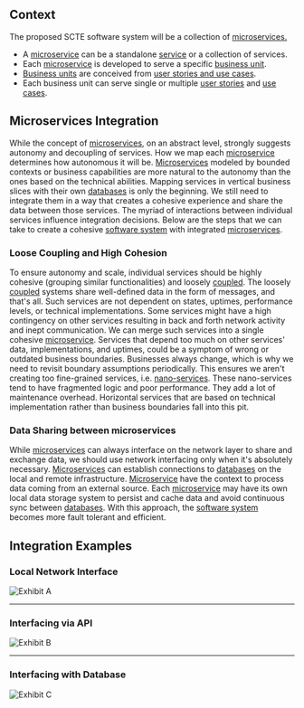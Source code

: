 ## Context
The proposed SCTE software system will be a collection of [microservices.](https://github.com/aqkhan/scte-website-ui/wiki/Glossary#microservice)
* A [microservice](https://github.com/aqkhan/scte-website-ui/wiki/Glossary#microservice) can be a standalone [service](https://github.com/aqkhan/scte-website-ui/wiki/Glossary#service) or a collection of services.
* Each [microservice](https://github.com/aqkhan/scte-website-ui/wiki/Glossary#microservice) is developed to serve a specific [business unit](https://github.com/aqkhan/scte-website-ui/wiki/Glossary#business-unit).
* [Business units](https://github.com/aqkhan/scte-website-ui/wiki/Glossary#business-unit) are conceived from [user stories and use cases](https://signature1.basecamphq.com/projects/14315641/file/248138672/SCTE_WEBSITE_USER-STORIES_011219v03.xlsx).
* Each business unit can serve single or multiple [user stories](https://github.com/aqkhan/scte-website-ui/wiki/Glossary#user-story) and [use cases](https://github.com/aqkhan/scte-website-ui/wiki/Glossary#use-case).

## Microservices Integration
While the concept of [microservices](https://github.com/aqkhan/scte-website-ui/wiki/Glossary#microservice), on an abstract level, strongly suggests autonomy and decoupling of services.  How we map each [microservice](https://github.com/aqkhan/scte-website-ui/wiki/Glossary#microservice) determines how autonomous it will be. [Microservices](https://github.com/aqkhan/scte-website-ui/wiki/Glossary#microservice) modeled by bounded contexts or business capabilities are more natural to the autonomy than the ones based on the technical abilities. Mapping services in vertical business slices with their own [databases](https://github.com/aqkhan/scte-website-ui/wiki/Glossary#database) is only the beginning. We still need to integrate them in a way that creates a cohesive experience and share the data between those services. The myriad of interactions between individual services influence integration decisions. Below are the steps that we can take to create a cohesive [software system](https://github.com/aqkhan/scte-website-ui/wiki/Glossary#software-system) with integrated [microservices](https://github.com/aqkhan/scte-website-ui/wiki/Glossary#microservice).

### Loose Coupling and High Cohesion
To ensure autonomy and scale, individual services should be highly cohesive (grouping similar functionalities) and loosely [coupled](https://github.com/aqkhan/scte-website-ui/wiki/Glossary#coupling). The loosely [coupled](https://github.com/aqkhan/scte-website-ui/wiki/Glossary#coupling) systems share well-defined data in the form of messages, and that's all. Such services are not dependent on states, uptimes, performance levels, or technical implementations.
Some services might have a high contingency on other services resulting in back and forth network activity and inept communication. We can merge such services into a single cohesive [microservice](https://github.com/aqkhan/scte-website-ui/wiki/Glossary#microservice). Services that depend too much on other services' data, implementations, and uptimes, could be a symptom of wrong or outdated business boundaries. Businesses always change, which is why we need to revisit boundary assumptions periodically. This ensures we aren't creating too fine-grained services, i.e. [nano-services](https://github.com/aqkhan/scte-website-ui/wiki/Glossary#nano-service). These nano-services tend to have fragmented logic and poor performance. They add a lot of maintenance overhead. Horizontal services that are based on technical implementation rather than business boundaries fall into this pit. 

### Data Sharing between microservices
While [microservices](https://github.com/aqkhan/scte-website-ui/wiki/Glossary#microservice) can always interface on the network layer to share and exchange data, we should use network interfacing only when it's absolutely necessary. [Microservices](https://github.com/aqkhan/scte-website-ui/wiki/Glossary#microservice) can establish connections to [databases](https://github.com/aqkhan/scte-website-ui/wiki/Glossary#database) on the local and remote infrastructure. [Microservice](https://github.com/aqkhan/scte-website-ui/wiki/Glossary#microservice) have the context to process data coming from an external source. Each [microservice](https://github.com/aqkhan/scte-website-ui/wiki/Glossary#microservice) may have its own local data storage system to persist and cache data and avoid continuous sync between [databases](https://github.com/aqkhan/scte-website-ui/wiki/Glossary#database). With this approach, the [software system](https://github.com/aqkhan/scte-website-ui/wiki/Glossary#software-system) becomes more fault tolerant and efficient.

## Integration Examples

### Local Network Interface

![Exhibit A](https://s3.amazonaws.com/fallback-assets1/MicroserviceIntegrationExample1.png)

***

### Interfacing via API

![Exhibit B](https://s3.amazonaws.com/fallback-assets1/MicroserviceIntegrationExample2.png)

***

### Interfacing with Database
![Exhibit C](https://s3.amazonaws.com/fallback-assets1/MicroserviceIntegrationExample-Page-2.png)
